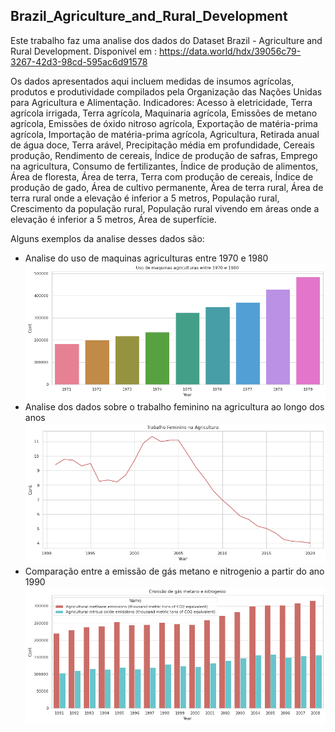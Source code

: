 ## Brazil_Agriculture_and_Rural_Development
Este trabalho faz uma analise dos dados do Dataset Brazil - Agriculture and Rural Development. Disponivel em :
https://data.world/hdx/39056c79-3267-42d3-98cd-595ac6d91578

Os dados apresentados aqui incluem medidas de insumos agrícolas, produtos e produtividade compilados pela Organização das Nações Unidas para Agricultura e Alimentação. Indicadores: Acesso à eletricidade, Terra agrícola irrigada, Terra agrícola, Maquinaria agrícola, Emissões de metano agrícola, Emissões de óxido nitroso agrícola, Exportação de matéria-prima agrícola, Importação de matéria-prima agrícola, Agricultura, Retirada anual de água doce, Terra arável, Precipitação média em profundidade, Cereais produção, Rendimento de cereais, Índice de produção de safras, Emprego na agricultura, Consumo de fertilizantes, Índice de produção de alimentos, Área de floresta, Área de terra, Terra com produção de cereais, Índice de produção de gado, Área de cultivo permanente, Área de terra rural, Área de terra rural onde a elevação é inferior a 5 metros, População rural, Crescimento da população rural, População rural vivendo em áreas onde a elevação é inferior a 5 metros, Área de superfície.

Alguns exemplos da analise desses dados são: 
- Analise do uso de maquinas agriculturas entre 1970 e 1980
  <img src="imagens/1.png" />
- Analise dos dados sobre o trabalho feminino na agricultura ao longo dos anos
  <img src="imagens/3.png"  />
- Comparação entre a emissão de gás metano e nitrogenio a partir do ano 1990
  <img src="imagens/4.png"/>
